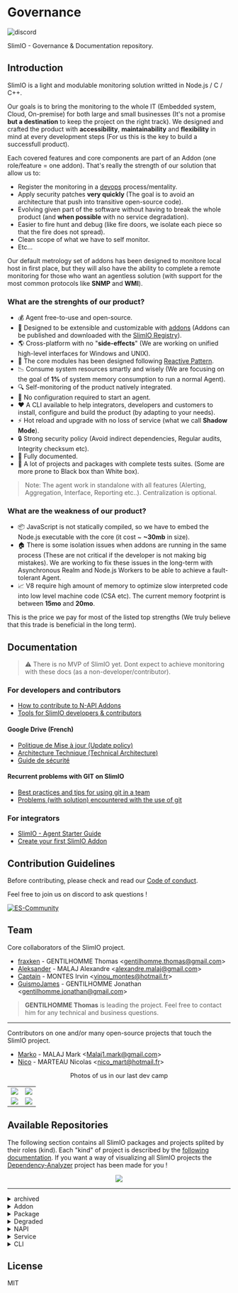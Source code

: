 # Governance
![discord](https://img.shields.io/discord/359783688403156994.svg?style=flat)

SlimIO - Governance &amp; Documentation repository.

## Introduction
SlimIO is a light and modulable monitoring solution writted in Node.js / C / C++.

Our goals is to bring the monitoring to the whole IT (Embedded system, Cloud, On-premise) for both large and small businesses (It's not a promise **but a destination** to keep the project on the right track). We designed and crafted the product with **accessibility**, **maintainability** and **flexibility** in mind at every development steps (For us this is the key to build a successfull product).

Each covered features and core components are part of an Addon (one role/feature = one addon). That's really the strength of our solution that allow us to:
- Register the monitoring in a [devops](https://en.wikipedia.org/wiki/DevOps) process/mentality.
- Apply security patches **very quickly** (The goal is to avoid an architecture that push into transitive open-source code).
- Evolving given part of the software without having to break the whole product (and **when possible** with no service degradation).
- Easier to fire hunt and debug (like fire doors, we isolate each piece so that the fire does not spread).
- Clean scope of what we have to self monitor.
- Etc...

Our default metrology set of addons has been designed to monitore local host in first place, but they will also have the ability to complete a remote monitoring for those who want an agentless solution (with support for the most common protocols like **SNMP** and **WMI**).

### What are the strenghts of our product?

- 💰 Agent free-to-use and open-source.
- 🎨 Designed to be extensible and customizable with [addons](https://github.com/SlimIO/addon) (Addons can be published and downloaded with the  [SlimIO Registry](https://github.com/SlimIO/Registry)).
- 🌎 Cross-platform with no "**side-effects**" (We are working on unified high-level interfaces for Windows and UNIX).
- 👀 The core modules has been designed following [Reactive Pattern](https://en.wikipedia.org/wiki/Reactive_programming).
- 📉 Consume system resources smartly and wisely (We are focusing on the goal of **1%** of system memory consumption to run a normal Agent).
- 🔍 Self-monitoring of the product natively integrated.
- 🚀 No configuration required to start an agent.
- ❤️ A CLI available to help integrators, developers and customers to install, configure and build the product (by adapting to your needs).
- ⚡️ Hot reload and upgrade with no loss of service (what we call **Shadow Mode**).
- 🔒 Strong security policy (Avoid indirect dependencies, Regular audits, Integrity checksum etc).
- 📄 Fully documented.
- 🚥 A lot of projects and packages with complete tests suites. (Some are more prone to Black box than White box).

> Note: The agent work in standalone with all features (Alerting, Aggregation, Interface, Reporting etc..). Centralization is optional.

### What are the weakness of our product?

- 📦 JavaScript is not statically compiled, so we have to embed the Node.js executable with the core (it cost ~ **~30mb** in size).
- 🏠 There is some isolation issues when addons are running in the same process (These are not critical if the developer is not making big mistakes). We are working to fix these issues in the long-term with Asynchronous Realm and Node.js Workers to be able to achieve a fault-tolerant Agent.
- 📈 V8 require high amount of memory to optimize slow interpreted code into low level machine code (CSA etc). The current memory footprint is between **15mo** and **20mo**.

This is the price we pay for most of the listed top strengths (We truly believe that this trade is beneficial in the long term).

## Documentation

> ⚠️ There is no MVP of SlimIO yet. Dont expect to achieve monitoring with these docs (as a non-developer/contributor).

### For developers and contributors
- [How to contribute to N-API Addons](./docs/native_addons.md)
- [Tools for SlimIO developers & contributors](./docs/tooling.md)

#### Google Drive (French)
- [Politique de Mise à jour (Update policy)](https://docs.google.com/document/d/163Fb4HufSck27VW1ZWeEoDPPKGCnVKBo-6Zxbt2Bj64/edit?usp=sharing)
- [Architecture Technique (Technical Architecture)](https://docs.google.com/document/d/15e4z7Ev7ObohDWgZwGkd6PDq-cWtC54aUvPSP2finZw/edit?usp=sharing)
- [Guide de sécurité](https://docs.google.com/document/d/1GRMbKmnibFZMQWzcVmwmcjLRVlKcFFrlEnfD8X8aNEg/edit?usp=sharing)

#### Recurrent problems with GIT on SlimIO
- [Best practices and tips for using git in a team](https://github.com/SlimIO/Governance/blob/master/docs/git/COC_git.md)
- [Problems (with solution) encountered with the use of git](https://github.com/SlimIO/Governance/blob/master/docs/git/git_recurring_problems.md)

### For integrators
- [SlimIO - Agent Starter Guide](./docs/get_started.md)
- [Create your first SlimIO Addon](./docs/first_addon.md)

## Contribution Guidelines
Before contributing, please check and read our [Code of conduct](./COC_POLICY.md).

Feel free to join us on discord to ask questions !

[![ES-Community](https://discordapp.com/api/guilds/359783688403156994/embed.png?style=banner2)](https://discord.gg/YA87kR2)

## Team

Core collaborators of the SlimIO project.

- [fraxken](https://github.com/fraxken) - GENTILHOMME Thomas &lt;gentilhomme.thomas@gmail.com&gt;
- [Aleksander](https://github.com/AlexandreMalaj) - MALAJ Alexandre &lt;alexandre.malaj@gmail.com&gt;
- [Captain](https://github.com/Captainfive) - MONTES Irvin &lt;vinou_montes@hotmail.fr&gt;
- [GuismoJames](https://www.linkedin.com/in/jgentilhomme/) - GENTILHOMME Jonathan &lt;gentilhomme.jonathan@gmail.com&gt;

> **GENTILHOMME Thomas** is leading the project. Feel free to contact him for any technical and business questions.

--- 

Contributors on one and/or many open-source projects that touch the SlimIO project.

- [Marko](https://github.com/Markobobby) - MALAJ Mark &lt;Malaj1.mark@gmail.com&gt;
- [Nico](https://github.com/Dafyh) - MARTEAU Nicolas &lt;nico_mart@hotmail.fr&gt;

<p align="center">Photos of us in our last dev camp</p>

| | |
| - | - |
| <img src="https://i.imgur.com/keaL2Yf.jpg"> | <img src="https://i.imgur.com/WWML8S8.jpg"> |
| <img src="https://i.imgur.com/TzTcrZ2.jpg"> | <img src="https://i.imgur.com/mSasDv5.jpg"> |

## Available Repositories
The following section contains all SlimIO packages and projects splited by their roles (kind). Each "kind" of project is described by the [following documentation](https://github.com/SlimIO/Manifest#available-types). If you want a way of visualizing all SlimIO projects the [Dependency-Analyzer](https://github.com/SlimIO/Dependency-Analyser) project has been made for you !

<p align="center">
<img src="https://media.discordapp.net/attachments/359783689040953354/622219583121784893/unknown.png">
</p>

--- 

<details><summary>archived</summary>

TBC
- [AgentOld](https://github.com/SlimIO/AgentOld) - Old SlimIO Agent
- [Error](https://github.com/SlimIO/Error) - Slim.IO - Opinionated Error(s) handle/generator
- [levelmanager](https://github.com/SlimIO/levelmanager) - LevelDB (Database) - GUI Manager build with electron

</details>

<details><summary>Addon</summary>

SlimIO Addons
- [cpu-addon](https://github.com/SlimIO/cpu-addon) - SlimIO CPU Addon
- [Events](https://github.com/SlimIO/Events) - SlimIO - Events (Built-in Addon)
- [Gate](https://github.com/SlimIO/Gate) - Built-in Addon Gate
- [Socket](https://github.com/SlimIO/Socket) - Built-in Socket Addon
- [Alerting](https://github.com/SlimIO/Alerting) - SlimIO - Alerting Addon
- [Aggregator](https://github.com/SlimIO/Aggregator) - SlimIO - Metrics Aggregator Addon
- [cpu](https://github.com/SlimIO/cpu) - Windows & Unix Native Node.js binding - CPU Monitoring
- [ihm](https://github.com/SlimIO/ihm) - Agent IHM (Interface Homme Machine)
- [Prism](https://github.com/SlimIO/Prism) - Prism - Distribution Server Addon

</details>

<details><summary>Package</summary>

Classical 'npm' packages
- [Core](https://github.com/SlimIO/Core) - SlimIO Core
- [Config](https://github.com/SlimIO/Config) - SlimIO - Reactive and Safe JSON Configuration loader
- [Addon](https://github.com/SlimIO/Addon) - SlimIO Addon container
- [Utils](https://github.com/SlimIO/Utils) - SlimIO Utilities Functions
- [Scheduler](https://github.com/SlimIO/Scheduler) - SlimIO - Scheduler/Time Walk for Node.js
- [Config-Migration](https://github.com/SlimIO/Config-Migration) - SlimIO JSON Schema Migration (Payload Migration)
- [Mib-Parser](https://github.com/SlimIO/Mib-Parser) - Pure Asynchronous JavaScript (Node.JS) MIB Parser
- [is](https://github.com/SlimIO/is) - SlimIO IS - Node.js JavaScript Type checker 
- [Safe-emitter](https://github.com/SlimIO/Safe-emitter) - Safe Node.js EventEmitter designed for isolation
- [Units](https://github.com/SlimIO/Units) - SlimIO Metric Units
- [Arg-parser](https://github.com/SlimIO/Arg-parser) - SlimIO - Secure and reliable Node.js Argv Parser
- [Addon-Factory](https://github.com/SlimIO/Addon-Factory) - SlimIO - Factory to build Addon programmatically
- [Metrics](https://github.com/SlimIO/Metrics) - This package provide a developer interface to interact with Events Addon
- [Timer](https://github.com/SlimIO/Timer) - SlimIO - Node.js Driftless Interval Timer
- [Buffer-Schema](https://github.com/SlimIO/Buffer-Schema) - SlimIO Buffer Schema
- [Lazy](https://github.com/SlimIO/Lazy) - SlimIO Little lib to set Lazy Properties on JavaScript Objects!
- [Struct](https://github.com/SlimIO/Struct) - Node.js Schema Structure
- [Npm-registry](https://github.com/SlimIO/Npm-registry) - Node.js npm registry (GET) API with TypeScript def
- [Queue](https://github.com/SlimIO/Queue) - SlimIO - Queue Class designed for SlimIO Core
- [Nodejs-downloader](https://github.com/SlimIO/Nodejs-downloader) - SlimIO - Node.js binary and headers downloader
- [Tcp-Sdk](https://github.com/SlimIO/Tcp-Sdk) - SlimIO - TCP SDK to communicate in socket with the product
- [github](https://github.com/SlimIO/github) - Download and Extract Github repository 
- [ipc](https://github.com/SlimIO/ipc) - SlimIO - Node.js Inter Process Communication
- [lstree](https://github.com/SlimIO/lstree) - System Tree Printer as CLI (with a Node.js API)
- [unzipper](https://github.com/SlimIO/unzipper) - Node.js Modern Yauzl wrapper
- [OpenAPI](https://github.com/SlimIO/OpenAPI) - OpenAPI - Node.js Programmatically implementation (Spec Compliant)
- [Alert](https://github.com/SlimIO/Alert) - SlimIO Addon Alarms utilities
- [Immutable](https://github.com/SlimIO/Immutable) - SlimIO Immutable Static Objects and Values
- [Manifest](https://github.com/SlimIO/Manifest) - SlimIO Project Manifest (.TOML)
- [TimeMap](https://github.com/SlimIO/TimeMap) - ES6 Map-Like implementation with keys that have a defined timelife
- [Math](https://github.com/SlimIO/Math) - SlimIO - Node.js WebAssembly Metrology Math lib
- [sqlite-transaction](https://github.com/SlimIO/sqlite-transaction) - SQLite Transaction Manager for SlimIO events
- [Unit-testing](https://github.com/SlimIO/Unit-testing) - SlimIO - Unit testing framework (WIP)
- [psp](https://github.com/SlimIO/psp) - SlimIO - Project structure policy
- [jsdoc](https://github.com/SlimIO/jsdoc) - Blazing fast 🚀 JSDoc generator/parser
- [Registry-SDK](https://github.com/SlimIO/Registry-SDK) - Node.js SDK For the SlimIO Registry API
- [Desktop](https://github.com/SlimIO/Desktop) - SlimIO - Application bureautique pour les intégrateurs (Client lourd)
- [Pretty-JSON](https://github.com/SlimIO/Pretty-JSON) - Stdout JSON in your terminal
- [Async-cli-spinner](https://github.com/SlimIO/Async-cli-spinner) - Elegant Asynchronous Terminal (CLI) Spinner for Node.js
- [Bundler](https://github.com/SlimIO/Bundler) - SlimIO Archive (Addon & Core) Bundler
- [Iterator](https://github.com/SlimIO/Iterator) - Iterators Utils
- [Blog](https://github.com/SlimIO/Blog) - SlimIO Blog
- [arg-checker](https://github.com/SlimIO/arg-checker) - SlimIO Argument Checker
- [Lock](https://github.com/SlimIO/Lock) - SlimIO Node.js Semaphore for async/await
- [MySQL](https://github.com/SlimIO/MySQL) - MySQL addon
- [pretty-stack](https://github.com/SlimIO/pretty-stack) - Pretty Stack Trace to stdout in TTY
- [FSC](https://github.com/SlimIO/FSC) - Slimio - FSC (File System Controller)
- [logger](https://github.com/SlimIO/logger) - SlimIO Sonic Logger
- [Grapher](https://github.com/SlimIO/Grapher) - 
- [wcwidth](https://github.com/SlimIO/wcwidth) - Port of C's wcwidth() and wcswidth()
- [Profiles](https://github.com/SlimIO/Profiles) - SlimIO - Addon Profiles Manager
- [Tarball](https://github.com/SlimIO/Tarball) - SlimIO archive (for addons and modules) tarball packer/extractor.

</details>

<details><summary>Degraded</summary>

Projects that are not matching our psp policies
- [Eslint-config](https://github.com/SlimIO/Eslint-config) - SlimIO ESLint configuration
- [tsd](https://github.com/SlimIO/tsd) - TypeScript definitions for SlimIO projects

</details>

<details><summary>NAPI</summary>

Node.js Native bindings writted in C/C++
- [Winni](https://github.com/SlimIO/Winni) - Windows Network Interfaces - Node.js low-level binding
- [Windrive](https://github.com/SlimIO/Windrive) - Windows Drive (disk) & Devices - Node.js low level binding
- [Winelog](https://github.com/SlimIO/Winelog) - Windows Events log reader - Node.JS low-level binding
- [Winservices](https://github.com/SlimIO/Winservices) - Windows Services - Node.js low level binding
- [Winmem](https://github.com/SlimIO/Winmem) - Windows Memory - Node.js low level binding
- [Nixni](https://github.com/SlimIO/Nixni) - UNIX Network Interfaces - Node.JS low level binding
- [Nixmem](https://github.com/SlimIO/Nixmem) - UNIX Memory - Node.js low level binding
- [Micro](https://github.com/SlimIO/Micro) - NodeJS C NAPI low level binding to get high resolution timestamp (in microseconds)
- [Nixfs](https://github.com/SlimIO/Nixfs) - UNIX File System - Node.js low-level binding
- [Nixdevices](https://github.com/SlimIO/Nixdevices) - UNIX System Devices - NodeJS low level binding
- [Nixproc](https://github.com/SlimIO/Nixproc) - Node.js - N-API Binding
- [pam](https://github.com/SlimIO/pam) - Node.js N-API binding for Linux pam Authentication

</details>

<details><summary>Service</summary>

Web API projects
- [Agent](https://github.com/SlimIO/Agent) - SlimIO Agent
- [Registry](https://github.com/SlimIO/Registry) - SlimIO - Addon registry
- [N-API-CI](https://github.com/SlimIO/N-API-CI) - Node.js N-API CI Server
- [Discord-Bot](https://github.com/SlimIO/Discord-Bot) - DiscordBot allow management of the notifications to avoid spam (greenkeeper, snyk, trello, drive ...)
- [Dependency-Analyser](https://github.com/SlimIO/Dependency-Analyser) - SlimIO - Dependency Analyser (Draw a network of all SlimIO Projects)
- [Gource-view](https://github.com/SlimIO/Gource-view) - Gource Generator for SlimIO (And any github organization)

</details>

<details><summary>CLI</summary>

Command Line Interface packages/projects
- [Generator](https://github.com/SlimIO/Generator) - SlimIO - Project & Addons Generator
- [CLI](https://github.com/SlimIO/CLI) - SlimIO - CLI (Command Line Interface)
- [documentation](https://github.com/SlimIO/documentation) - SlimIO Documentation Generator
- [Markdown-Dependencies](https://github.com/SlimIO/Markdown-Dependencies) - Create/Update the Dependencies section in README.md
- [Sync](https://github.com/SlimIO/Sync) - SlimIO Synchronizer - Pull, Update and track Node.js projects state (outdated, psp policies...)

</details>

## License
MIT
